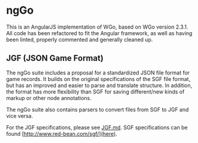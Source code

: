 # ngGo

This is an AngularJS implementation of WGo, based on WGo version 2.3.1. All code has been
refactored to fit the Angular framework, as well as having been linted, properly commented
and generally cleaned up.

## JGF (JSON Game Format)
The ngGo suite includes a proposal for a standardized JSON file format for game records. It
builds on the original specifications of the SGF file format, but has an improved and easier
to parse and translate structure. In addition, the format has more flexibility than SGF for
saving different/new kinds of markup or other node annotations.

The ngGo suite also contains parsers to convert files from SGF to JGF and vice versa.

For the JGF specifications, please see [JGF.md](JGF.md). SGF specifications can be found [http://www.red-bean.com/sgf/](here).